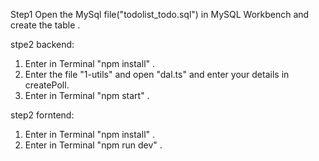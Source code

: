 Step1
Open the MySql file("todolist_todo.sql") in MySQL Workbench and create the table .

stpe2
backend:
1. Enter in Terminal "npm install" .
2. Enter the file "1-utils" and open "dal.ts" and enter your details in createPoll.
3. Enter in Terminal "npm start" .

step2
forntend:
1. Enter in Terminal "npm install" .
2. Enter in Terminal "npm run dev" .